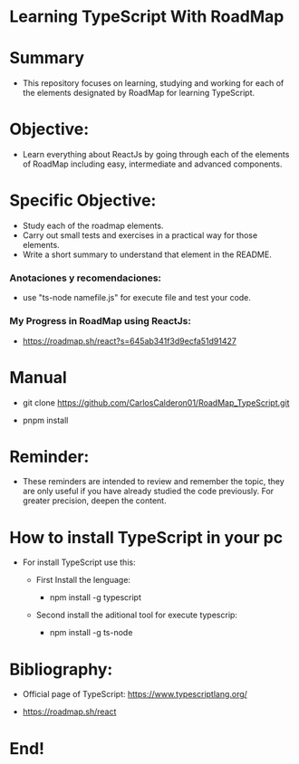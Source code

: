 # Learning TypeScript With RoadMap

# Summary

- This repository focuses on learning, studying and working for each of the elements designated by RoadMap for learning TypeScript.

# Objective:

- Learn everything about ReactJs by going through each of the elements of RoadMap including easy, intermediate and advanced components.

# Specific Objective:

- Study each of the roadmap elements.
- Carry out small tests and exercises in a practical way for those elements.
- Write a short summary to understand that element in the README.


### Anotaciones y recomendaciones:

- use "ts-node namefile.js" for execute file and test your code.

### My Progress in RoadMap using ReactJs:

  - https://roadmap.sh/react?s=645ab341f3d9ecfa51d91427


# Manual

- git clone https://github.com/CarlosCalderon01/RoadMap_TypeScript.git

- pnpm install

# Reminder:

- These reminders are intended to review and remember the topic, they are only useful if you have already studied the code previously. For greater precision, deepen the content.

# How to install TypeScript in your pc

  - For install TypeScript use this:

    - First Install the lenguage:
      - npm install -g typescript

    - Second install the aditional tool for execute typescrip:
      - npm install -g ts-node

# Bibliography:

  - Official page of TypeScript:
      https://www.typescriptlang.org/
  
  - https://roadmap.sh/react

# End!
